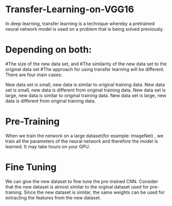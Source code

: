 # Transfer-Learning-on-VGG16

In deep learning, transfer learning is a technique whereby a pretrained neural network model is used on a problem that is being solved previously. 
# Depending on both:

#The size of the new data set, and
#The similarity of the new data set to the original data set
#The approach for using transfer learning will be different. There are four main cases:

New data set is small, new data is similar to original training data.
New data set is small, new data is different from original training data.
New data set is large, new data is similar to original training data.
New data set is large, new data is different from original training data.


# Pre-Training
When we train the network on a large dataset(for example: ImageNet) , we train all the parameters of the neural network and therefore the model is learned. It may take hours on your GPU.

# Fine Tuning
We can give the new dataset to fine tune the pre-trained CNN. Consider that the new dataset is almost similar to the orginal dataset used for pre-training. Since the new dataset is similar, the same weights can be used for extracting the features from the new dataset.
